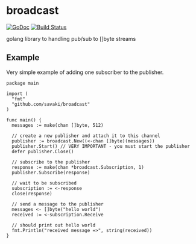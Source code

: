 broadcast
=========

[![GoDoc](https://godoc.org/github.com/savaki/broadcast?status.svg)](https://godoc.org/github.com/savaki/broadcast) [![Build Status](https://snap-ci.com/savaki/broadcast/branch/master/build_image)](https://snap-ci.com/savaki/broadcast/branch/master)

golang library to handling pub/sub to []byte streams

## Example

Very simple example of adding one subscriber to the publisher.

```
package main

import (
  "fmt"
  "github.com/savaki/broadcast"
)

func main() {
  messages := make(chan []byte, 512)

  // create a new publisher and attach it to this channel
  publisher := broadcast.New((<-chan []byte)(messages))
  publisher.Start() // VERY IMPORTANT - you must start the publisher
  defer publisher.Close()

  // subscribe to the publisher
  response := make(chan *broadcast.Subscription, 1)
  publisher.Subscribe(response)

  // wait to be subscribed
  subscription := <-response
  close(response)

  // send a message to the publisher
  messages <- []byte("hello world")
  received := <-subscription.Receive

  // should print out hello world
  fmt.Println("received message =>", string(received))
}
```


